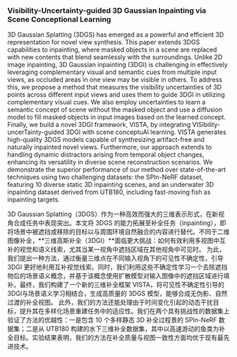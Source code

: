 ### Visibility-Uncertainty-guided 3D Gaussian Inpainting via Scene Conceptional Learning

3D Gaussian Splatting (3DGS) has emerged as a powerful and efficient 3D representation for novel view synthesis. This paper extends 3DGS capabilities to inpainting, where masked objects in a scene are replaced with new contents that blend seamlessly with the surroundings. Unlike 2D image inpainting, 3D Gaussian inpainting (3DGI) is challenging in effectively leveraging complementary visual and semantic cues from multiple input views, as occluded areas in one view may be visible in others. To address this, we propose a method that measures the visibility uncertainties of 3D points across different input views and uses them to guide 3DGI in utilizing complementary visual cues. We also employ uncertainties to learn a semantic concept of scene without the masked object and use a diffusion model to fill masked objects in input images based on the learned concept. Finally, we build a novel 3DGI framework, VISTA, by integrating VISibility-uncerTainty-guided 3DGI with scene conceptuAl learning. VISTA generates high-quality 3DGS models capable of synthesizing artifact-free and naturally inpainted novel views. Furthermore, our approach extends to handling dynamic distractors arising from temporal object changes, enhancing its versatility in diverse scene reconstruction scenarios. We demonstrate the superior performance of our method over state-of-the-art techniques using two challenging datasets: the SPIn-NeRF dataset, featuring 10 diverse static 3D inpainting scenes, and an underwater 3D inpainting dataset derived from UTB180, including fast-moving fish as inpainting targets.

3D Gaussian Splatting（3DGS）作为一种高效而强大的三维表示形式，在新视角合成任务中表现突出。本文将 3DGS 的能力拓展至补全任务（inpainting），即将场景中被遮挡或移除的目标以与周围环境自然融合的内容进行替代。不同于二维图像补全，**三维高斯补全（3DGI）**面临更大挑战：如何有效利用多视图中互补的视觉和语义线索，尤其当某一视角中遮挡区域在其他视角中可见时。
为此，我们提出一种方法，通过衡量三维点在不同输入视角下的可见性不确定性，引导 3DGI 更好地利用互补视觉线索。同时，我们利用这些不确定性学习一个去除遮挡物后的场景语义概念，并基于该概念使用扩散模型对输入图像中的遮挡区域进行填补。最终，我们构建了一个新的三维补全框架 VISTA，将可见性不确定性引导的 3DGI与场景语义学习相结合，生成高质量的 3DGS 模型，能够合成无伪影、自然过渡的补全视图。
此外，我们的方法还能处理由于时间变化引起的动态干扰目标，提升其在多样化场景重建任务中的适应性。我们在两个具有挑战性的数据集上验证了方法的优越性：一是包含 10 个多样静态 3D 补全过程景的 SPIn-NeRF 数据集；二是从 UTB180 构建的水下三维补全数据集，其中以高速游动的鱼类为补全目标。实验结果表明，我们的方法在补全质量与视图一致性方面均优于现有最先进技术。
